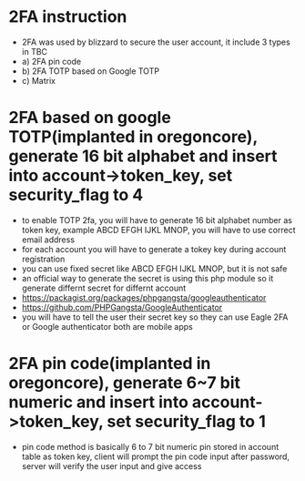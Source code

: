 # 2FA instruction
- 2FA was used by blizzard to secure the user account, it include 3 types in TBC
- a) 2FA pin code
- b) 2FA TOTP based on Google TOTP
- c) Matrix

# 2FA based on google TOTP(implanted in oregoncore), generate 16 bit alphabet and insert into account->token_key, set security_flag to 4
- to enable TOTP 2fa, you will have to generate 16 bit alphabet number as token key, example ABCD EFGH IJKL MNOP, you will have to use correct email address
- for each account you will have to generate a tokey key during account registration
- you can use fixed secret like ABCD EFGH IJKL MNOP, but it is not safe
- an official way to generate the secret is using this php module so it generate differnt secret for differnt account 
- https://packagist.org/packages/phpgangsta/googleauthenticator
- https://github.com/PHPGangsta/GoogleAuthenticator
- you will have to tell the user their secret key so they can use Eagle 2FA or Google authenticator both are mobile apps

# 2FA pin code(implanted in oregoncore), generate 6~7 bit numeric and insert into account->token_key, set security_flag to 1
- pin code method is basically 6 to 7 bit numeric pin stored in account table as token key, client will prompt the pin code input after password, server will verify the user input and give access